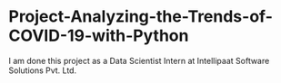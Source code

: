 # Project-Analyzing-the-Trends-of-COVID-19-with-Python
I am done this project as a Data Scientist Intern at Intellipaat Software Solutions Pvt. Ltd.
